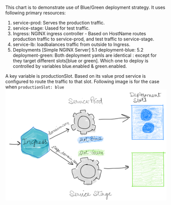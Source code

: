 This chart is to demonstrate use of Blue/Green deployment strategy.
It uses following primary resources:
1. service-prod: Serves the production traffic.
2. service-stage: Uased for test traffic.
3. Ingress: NGINX ingress controller - Based on HostName routes production traffic to service-prod, and test traffic to service-stage.
4. service-lb: loadbalances traffic from outside to Ingress.
5. Deployments [Simple NGINX Server]
    5.1 deployment-blue: 
    5.2 deployment-green:
    Both deployment yamls are identical : except for they target different slots[blue or green]. Which one to deploy is controlled by variables blue.enabled & green.enabled.

A key variable is productionSlot. Based on its value prod service is configured to route the traffic to that slot.
Following image is for the case when `productionSlot: blue`
![](initialstate.png)